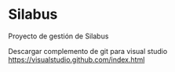 # Silabus
Proyecto de gestión de Silabus

Descargar complemento de git para visual studio 
https://visualstudio.github.com/index.html 
